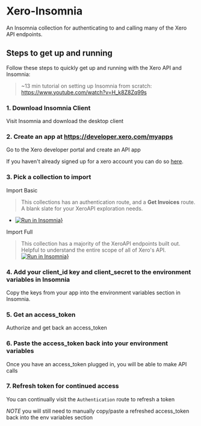 # Xero-Insomnia
An Insomnia collection for authenticating to and calling many of the Xero API endpoints.

## Steps to get up and running
Follow these steps to quickly get up and running with the Xero API and Insomnia:

> ~13 min tutorial on setting up Insomnia from scratch: https://www.youtube.com/watch?v=H_k8Z8Zq99s

### 1. Download Insomnia Client
Visit Insomnia and download the desktop client

### 2. Create an app at https://developer.xero.com/myapps
Go to the Xero developer portal and create an API app

If you haven't already signed up for a xero account you can do so [here](https://www.xero.com/signup/api/).


### 3. Pick a collection to import
Import Basic
> This collections has an authentication route, and a **Get Invoices** route. A blank slate for your XeroAPI exploration needs.
* [![Run in Insomnia}](https://insomnia.rest/images/run.svg)](https://insomnia.rest/run/?label=Insomnia%20(Basic)&uri=https%3A%2F%2Fraw.githubusercontent.com%2FSerKnight%2FXero-Insomnia%2Fmaster%2FInsomnia_basic.json)

Import Full
> This collection has a majority of the XeroAPI endpoints built out. Helpful to understand the entire scope of all of Xero's API.
[![Run in Insomnia}](https://insomnia.rest/images/run.svg)](https://insomnia.rest/run/?label=Xero%20API%20(Full)&uri=https%3A%2F%2Fraw.githubusercontent.com%2FSerKnight%2FXero-Insomnia%2Fmaster%2FInsomnia_full.json)

### 4. Add your client_id key and client_secret to the environment variables in Insomnia
Copy the keys from your app into the environment variables section in Insomnia.

### 5. Get an access_token
Authorize and get back an access_token

### 6. Paste the access_token back into your environment variables
Once you have an access_token plugged in, you will be able to make API calls

### 7. Refresh token for continued access
You can continually visit the `Authentication` route to refresh a token

*NOTE* you will still need to manually copy/paste a refreshed access_token back into the env variables section